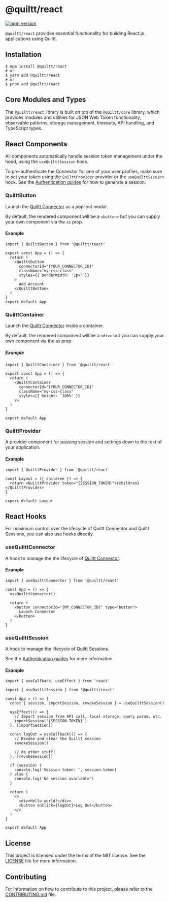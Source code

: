 # @quiltt/react

[![npm version](https://badge.fury.io/js/@quiltt%2Fcore.svg)](https://badge.fury.io/js/@quiltt%2Fcore)

`@quiltt/react` provides essential functionality for building React.js applications using Quiltt.

## Installation

```shell
$ npm install @quiltt/react
# or
$ yarn add @quiltt/react
# or
$ pnpm add @quiltt/react
```

## Core Modules and Types

The `@quiltt/react` library is built on top of the `@quiltt/core` library, which provides modules and utilities for JSON Web Token functionality, observable patterns, storage management, timeouts, API handling, and TypeScript types.

## React Components

All components automatically handle session token management under the hood, using the `useQuilttSession` hook.

To pre-authenticate the Connector for one of your user profiles, make sure to set your token using the `QuilttProvider` provider or the `useQuilttSession` hook. See the [Authentication guides](https://www.quiltt.dev/guides/authentication) for how to generate a session.

### QuilttButton

Launch the [Quiltt Connector](https://www.quiltt.dev/guides/connector) as a pop-out modal.

By default, the rendered component will be a `<button>` but you can supply your own component via the `as` prop.

#### Example

```tsx
import { QuilttButton } from '@quiltt/react'

export const App = () => {
  return (
    <QuilttButton
      connectorId="{YOUR_CONNECTOR_ID}"
      className="my-css-class"
      styles={{ borderWidth: '2px' }}
    >
      Add Account
    </QuilttButton>
  )
}
export default App
```

### QuilttContainer

Launch the [Quiltt Connector](https://www.quiltt.dev/guides/connector) inside a container.

By default, the rendered component will be a `<div>` but you can supply your own component via the `as` prop.

##### Example

```tsx
import { QuilttContainer } from '@quiltt/react'

export const App = () => {
  return (
    <QuilttContainer
      connectorId="{YOUR_CONNECTOR_ID}"
      className="my-css-class"
      styles={{ height: '100%' }}
    />
  )
}

export default App
```

### QuilttProvider

A provider component for passing session and settings down to the rest of your application.

#### Example

```tsx
import { QuilttProvider } from '@quiltt/react'

const Layout = ({ children }) => {
  return <QuilttProvider token="{SESSION_TOKEN}">{children}</QuilttProvider>
}

export default Layout
```

## React Hooks

For maximum control over the lifecycle of Quiltt Connector and Quiltt Sessions, you can also use hooks directly.

### useQuilttConnector

A hook to manage the the lifecycle of [Quiltt Connector](https://www.quiltt.dev/guides/connector).

#### Example

```tsx
import { useQuilttConnector } from '@quiltt/react'

const App = () => {
  useQuilttConnector()

  return (
    <button connectorId="{MY_CONNECTOR_ID}" type="button">
      Launch Connector
    </button>
  )
}
```

### useQuilttSession

A hook to manage the lifecycle of Quiltt Sessions.

See the [Authentication guides](https://www.quiltt.dev/guides/authentication) for more information.

#### Example

```tsx
import { useCallback, useEffect } from 'react'

import { useQuilttSession } from '@quiltt/react'

const App = () => {
  const { session, importSession, revokeSession } = useQuilttSession()

  useEffect(() => {
    // Import session from API call, local storage, query param, etc.
    importSession('{SESSION_TOKEN}')
  }, [importSession])

  const logOut = useCallback(() => {
    // Revoke and clear the Quiltt session
    revokeSession()

    // do other stuff!
  }, [revokeSession])

  if (session) {
    console.log('Session token: ', session.token)
  } else {
    console.log('No session available')
  }

  return (
    <>
      <div>Hello world!</div>
      <button onClick={logOut}>Log Out</button>
    </>
  )
}

export default App
```

## License

This project is licensed under the terms of the MIT license. See the [LICENSE](LICENSE.md) file for more information.

## Contributing

For information on how to contribute to this project, please refer to the [CONTRIBUTING.md](CONTRIBUTING.md) file.
